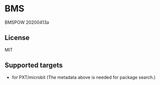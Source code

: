 ﻿# BMS

BMSPOW 20200413a
## License

MIT

## Supported targets

* for PXT/microbit
(The metadata above is needed for package search.)
